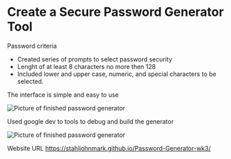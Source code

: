 # Create a Secure Password Generator Tool
Password criteria

* Created series of prompts to select password security
* Lenght of at least 8 characters no more then 128
* Included lower and upper case, numeric, and special characters to be selected.

The interface is simple and easy to use

![Picture of finished password generator](./Screen-shot-of-password-generator.png)

Used google dev to tools to debug and build the generator

![Picture of finished password generator](./screen-shot-of-chrome-dev-tools-for-testing)

Website URL
https://stahljohnmark.github.io/Password-Generator-wk3/